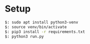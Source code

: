 # Setup

```BASH
$: sudo apt install python3-venv
$: source venv/bin/activate
$: pip3 install -r requirements.txt
$: python3 run.py
```
